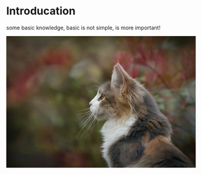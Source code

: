 # Introducation


some basic knowledge, basic is not simple, is more important!


![cat](https://github.com/Kua-Fu/blog-book-images/blob/main/basic/cat2.jpg?raw=true)

